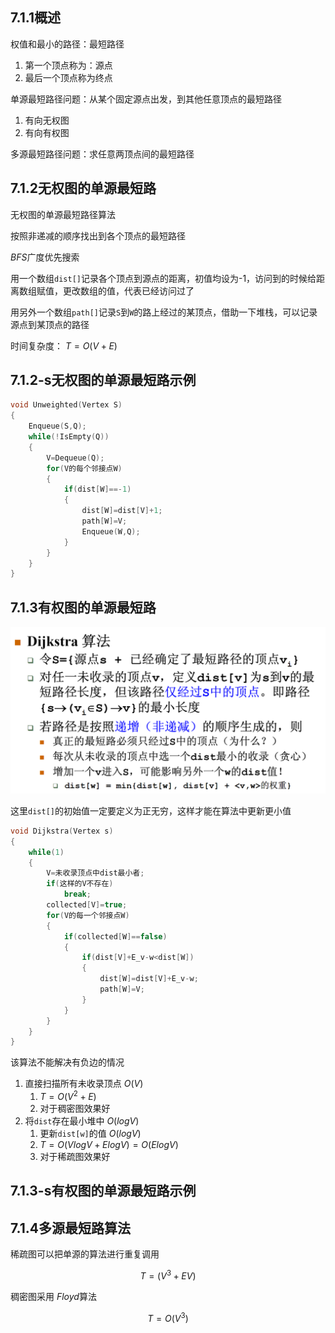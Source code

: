 ## 7.1.1概述
权值和最小的路径：最短路径
1. 第一个顶点称为：源点
2. 最后一个顶点称为终点

单源最短路径问题：从某个固定源点出发，到其他任意顶点的最短路径
1. 有向无权图
2. 有向有权图

多源最短路径问题：求任意两顶点间的最短路径
## 7.1.2无权图的单源最短路
无权图的单源最短路径算法

按照非递减的顺序找出到各个顶点的最短路径

$BFS$广度优先搜索

用一个数组`dist[]`记录各个顶点到源点的距离，初值均设为-1，访问到的时候给距离数组赋值，更改数组的值，代表已经访问过了

用另外一个数组`path[]`记录`S`到`W`的路上经过的某顶点，借助一下堆栈，可以记录源点到某顶点的路径

时间复杂度： $T=O(V+E)$
## 7.1.2-s无权图的单源最短路示例
```C
void Unweighted(Vertex S)
{
	Enqueue(S,Q);
	while(!IsEmpty(Q))
	{
		V=Dequeue(Q);
		for(V的每个邻接点W)
		{
			if(dist[W]==-1)
			{
				dist[W]=dist[V]+1;
				path[W]=V;
				Enqueue(W,Q);
			}
		}
	}
}
```
## 7.1.3有权图的单源最短路
![image28](image/image28.png)

这里`dist[]`的初始值一定要定义为正无穷，这样才能在算法中更新更小值

```C
void Dijkstra(Vertex s)
{
    while(1)
    {
        V=未收录顶点中dist最小者;
        if(这样的V不存在)
            break;
        collected[V]=true;
        for(V的每一个邻接点W)
        {
            if(collected[W]==false)
            {
                if(dist[V]+E_v-w<dist[W])
                {
                    dist[W]=dist[V]+E_v-w;
                    path[W]=V;
                }
            }
        }
    }
}
```
该算法不能解决有负边的情况

1. 直接扫描所有未收录顶点 $O(V)$
	1.  $T=O(V^2+E)$
	2. 对于稠密图效果好
2. 将`dist`存在最小堆中 $O(logV)$
	1. 更新`dist[w]`的值 $O(logV)$
	2.  $T=O(VlogV+ElogV)=O(ElogV)$
	3. 对于稀疏图效果好
## 7.1.3-s有权图的单源最短路示例
## 7.1.4多源最短路算法
稀疏图可以把单源的算法进行重复调用

$$T=(V^3+EV)$$

稠密图采用 $Floyd$算法

$$T=O(V^3)$$

